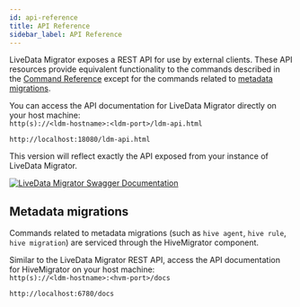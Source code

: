 ```yaml
---
id: api-reference
title: API Reference
sidebar_label: API Reference
---
```


LiveData Migrator exposes a REST API for use by external clients. These API resources provide equivalent functionality to the commands described in the [Command Reference](./command-reference.md) except for the commands related to [metadata migrations](#metadata-migrations).

You can access the API documentation for LiveData Migrator directly on your host machine:  
`http(s)://<ldm-hostname>:<ldm-port>/ldm-api.html`

```text title="Example"
http://localhost:18080/ldm-api.html
```

This version will reflect exactly the API exposed from your instance of LiveData Migrator.

[![LiveData Migrator Swagger Documentation](/wandisco-documentation-ldm/img/swagger.png)](http://localhost:18080/ldm-api.html)

## Metadata migrations

Commands related to metadata migrations (such as `hive agent`, `hive rule`, `hive migration`) are serviced through the HiveMigrator component.

Similar to the LiveData Migrator REST API, access the API documentation for HiveMigrator on your host machine:  
`http(s)://<ldm-hostname>:<hvm-port>/docs`

```text title="Example"
http://localhost:6780/docs
```
